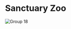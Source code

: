 # Sanctuary Zoo

![Group 18](https://github.com/user-attachments/assets/82abbbdf-9cfc-40bd-83ee-0e1d886c4306)
